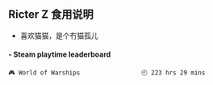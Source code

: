 ## Ricter Z 食用说明
- 喜欢猫猫，是个冇猫孤儿

<!-- steam-box start -->
#### - Steam playtime leaderboard
```text
🎮 World of Warships                 🕘 223 hrs 29 mins
```
<!-- Powered by https://github.com/YouEclipse/steam-box . -->
<!-- steam-box end -->
